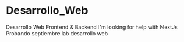 # Desarrollo_Web
Desarrollo Web Frontend &amp; Backend
I'm looking for help with NextJs
Probando septiembre lab desarrollo web
